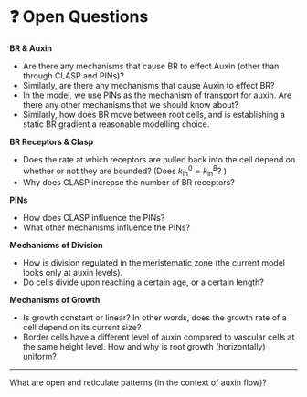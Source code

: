 # ❓ Open Questions


**BR & Auxin**
- Are there any mechanisms that cause BR to effect Auxin (other than through CLASP and PINs)?
- Similarly, are there any mechanisms that cause Auxin to effect BR?
- In the model, we use PINs as the mechanism of transport for auxin. Are there any other mechanisms that we should know about?
- Similarly, how does BR move between root cells, and is establishing a static BR gradient a reasonable modelling choice.

**BR Receptors & Clasp**
- Does the rate at which receptors are pulled back into the cell depend on whether or not they are bounded? (Does $k_{\text{in}}^{ 0 } = k_{\text{in}}^{ B }$? )
- Why does CLASP increase the number of BR receptors?

**PINs**
- How does CLASP influence the PINs?
- What other mechanisms influence the  PINs?

**Mechanisms of Division**
- How is division regulated in the meristematic zone (the current model looks only at auxin levels).
- Do cells divide upon reaching a certain age, or a certain length?

**Mechanisms of Growth**
- Is growth constant or linear? In other words, does the growth rate of a cell depend on its current size?
- Border cells have a different level of auxin compared to vascular cells at the same height level. How and why is root growth (horizontally) uniform?

---

What are open and reticulate patterns (in the context of auxin flow)?